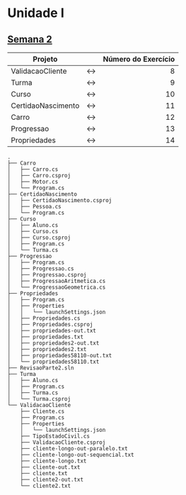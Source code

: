 # Unidade I

## [Semana 2](https://github.com/PedroASA/UnidadeI-iuUL/tree/Semana2)

<div align="center">

| Projeto     |             | Número do Exercício   |
| ----------- | ----------- | -----------: |
| ValidacaoCliente     | :left_right_arrow:       |  8         |
| Turma   | :left_right_arrow:       | 9       |
| Curso  | :left_right_arrow:       | 10       |
| CertidaoNascimento   | :left_right_arrow:       | 11       |
| Carro   | :left_right_arrow:       | 12       |
| Progressao   | :left_right_arrow:       | 13       |
| Propriedades   | :left_right_arrow:       | 14       |

</div>

```
.
├── Carro
│   ├── Carro.cs
│   ├── Carro.csproj
│   ├── Motor.cs
│   └── Program.cs
├── CertidaoNascimento
│   ├── CertidaoNascimento.csproj
│   ├── Pessoa.cs
│   └── Program.cs
├── Curso
│   ├── Aluno.cs
│   ├── Curso.cs
│   ├── Curso.csproj
│   ├── Program.cs
│   └── Turma.cs
├── Progressao
│   ├── Program.cs
│   ├── Progressao.cs
│   ├── Progressao.csproj
│   ├── ProgressaoAritmetica.cs
│   └── ProgressaoGeometrica.cs
├── Propriedades
│   ├── Program.cs
│   ├── Properties
│   │   └── launchSettings.json
│   ├── Propriedades.cs
│   ├── Propriedades.csproj
│   ├── propriedades-out.txt
│   ├── propriedades.txt
│   ├── propriedades2-out.txt
│   ├── propriedades2.txt
│   ├── propriedades58110-out.txt
│   └── propriedades58110.txt
├── RevisaoParte2.sln
├── Turma
│   ├── Aluno.cs
│   ├── Program.cs
│   ├── Turma.cs
│   └── Turma.csproj
└── ValidacaoCliente
    ├── Cliente.cs
    ├── Program.cs
    ├── Properties
    │   └── launchSettings.json
    ├── TipoEstadoCivil.cs
    ├── ValidacaoCliente.csproj
    ├── cliente-longo-out-paralelo.txt
    ├── cliente-longo-out-sequencial.txt
    ├── cliente-longo.txt
    ├── cliente-out.txt
    ├── cliente.txt
    ├── cliente2-out.txt
    └── cliente2.txt
```
